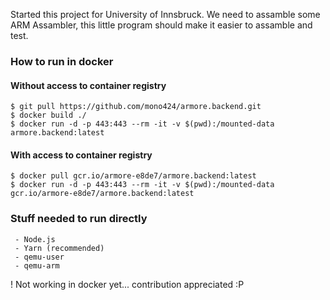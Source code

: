 Started this project for University of Innsbruck.
We need to assamble some ARM Assambler, this little program should make it easier to assamble and test.

### How to run in docker

#### Without access to container registry
```
$ git pull https://github.com/mono424/armore.backend.git
$ docker build ./
$ docker run -d -p 443:443 --rm -it -v $(pwd):/mounted-data armore.backend:latest
```

#### With access to container registry
```
$ docker pull gcr.io/armore-e8de7/armore.backend:latest
$ docker run -d -p 443:443 --rm -it -v $(pwd):/mounted-data gcr.io/armore-e8de7/armore.backend:latest
```


### Stuff needed to run directly
```
 - Node.js
 - Yarn (recommended)
 - qemu-user
 - qemu-arm
```


! Not working in docker yet... contribution appreciated :P